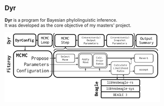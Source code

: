 ## Dyr

**Dyr** is a program for Bayesian phylolinguistic inference.  
It was developed as the core objective of my masters' project.

![Dyr project structure](https://github.com/jgbyrne/dyr/blob/master/demo/progdiagram.png?raw=true)

